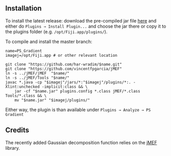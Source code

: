 ## Installation

To install the latest release: download the pre-compiled jar file [here](https://github.com/har-wradim/PS_Gradient/releases) and either do `Plugins → Install Plugin...` and choose the jar there or copy it to the plugins folder (e.g. `/opt/Fiji.app/plugins/`).

To compile and install the master branch:

	name=PS_Gradient
	imagej=/opt/Fiji.app # or other relevant location

	git clone "https://github.com/har-wradim/$name.git"
	git clone "https://github.com/vincentfpgarcia/jMEF"
	ln -s ../jMEF/jMEF  "$name/"
	ln -s ../jMEF/Tools "$name/"
	javac *.java -cp "$imagej"/jars/*:"$imagej"/plugins/*:. -Xlint:unchecked -implicit:class && \
		jar -cf "$name.jar" plugins.config *.class jMEF/*.class Tools/*.class && \
		mv "$name.jar" "$imagej/plugins/"

Either way, the plugin is than available under `Plugins → Analyze → PS Gradient`

## Credits

The recently added Gaussian decomposition function relies on the [jMEF](https://github.com/vincentfpgarcia/jMEF) library.
